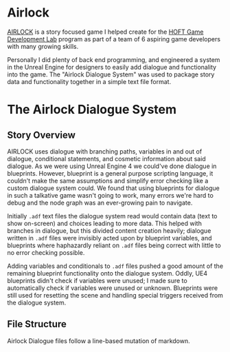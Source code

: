 # Airlock

[AIRLOCK](https://github.com/gertkeno/airlock) is a story focused game I helped
create for the [HOFT Game Development Lab](https://www.gamedevelopmentlab.com/)
program as part of a team of 6 aspiring game developers with many growing skills.

Personally I did plenty of back end programming, and engineered a system in the
Unreal Engine for designers to easily add dialogue and functionality into the game.
The "Airlock Dialogue System" was used to package story data and functionality
together in a simple text file format.

# The Airlock Dialogue System

## Story Overview

AIRLOCK uses dialogue with branching paths, variables in and out of dialogue,
conditional statements, and cosmetic information about said dialogue.
As we were using Unreal Engine 4 we could've done dialogue in blueprints.
However, blueprint is a general purpose scripting language, it couldn't make
the same assumptions and simplify error checking like a custom dialogue
system could. We found that using blueprints for dialogue in such a talkative
game wasn't going to work, many errors we're hard to debug and the node graph
was an ever-growing pain to navigate.

Initially `.adf` text files the dialogue system read would contain data (text to show
on-screen) and choices leading to more data. This helped with branches in dialogue,
but this divided content creation heavily; dialogue written in `.adf` files were
invisibly acted upon by blueprint variables, and blueprints where haphazardly
reliant on `.adf` files being correct with little to no error checking possible.

Adding variables and conditionals to `.adf` files pushed a good amount of the
remaining blueprint functionality onto the dialogue system. Oddly, UE4 blueprints
didn't check if variables were unused; I made sure to automatically check if
variables were unused or unknown. Blueprints were still used for resetting the
scene and handling special triggers received from the dialogue system.

## File Structure

Airlock Dialogue files follow a line-based mutation of markdown.
